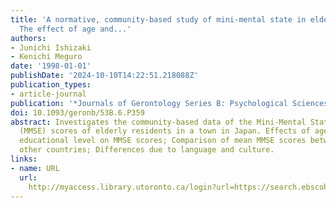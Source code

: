 ```yaml
---
title: 'A normative, community-based study of mini-mental state in elderly adults:
  The effect of age and...'
authors:
- Junichi Ishizaki
- Kenichi Meguro
date: '1998-01-01'
publishDate: '2024-10-10T14:22:51.218088Z'
publication_types:
- article-journal
publication: '*Journals of Gerontology Series B: Psychological Sciences & Social Sciences*'
doi: 10.1093/geronb/53B.6.P359
abstract: Investigates the community-based data of the Mini-Mental State Examination
  (MMSE) scores of elderly residents in a town in Japan. Effects of age, gender and
  educational level on MMSE scores; Comparison of mean MMSE scores between Japan and
  other countries; Differences due to language and culture.
links:
- name: URL
  url: 
    http://myaccess.library.utoronto.ca/login?url=https://search.ebscohost.com/login.aspx?direct=true&db=cin20&AN=1312140&site=ehost-live
---
```

